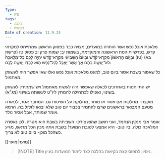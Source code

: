 ```yaml
---
Type:
  - עיון
tags:
  - הלכה
  - בקיאות
Date of creation: 11.9.24
---
```

מלאכת אוכל נפש אשר הותרה במועדים, מצויה כבר בפסוק הראשון שמתייחס למקראי קדש, בפרשיית הסח הראשונה והמוקדמת, בשמות יב:
	שמות פרק יב פסוק טז (פרשת בא)
	(טז) וּבַיּ֤וֹם הָרִאשׁוֹן֙ מִקְרָא־קֹ֔דֶשׁ וּבַיּוֹם֙ הַשְּׁבִיעִ֔י מִקְרָא־קֹ֖דֶשׁ יִהְיֶ֣ה לָכֶ֑ם כָּל־מְלָאכָה֙ לֹא־יֵעָשֶׂ֣ה בָהֶ֔ם אַ֚ךְ אֲשֶׁ֣ר יֵאָכֵ֣ל לְכָל־נֶ֔פֶשׁ ה֥וּא לְבַדּ֖וֹ יֵעָשֶׂ֥ה לָכֶֽם: 

כל שאסור בשבת אסור ביום טוב, למעט מלאכות אוכל נפש ואלו שאי אפשר היה לעשותן מאתמול.

יש התייחסות באחרונים לכאלה שאפשר היה לעשות מאתמול ויש שמתירין לעשותן בשינוי, ואפילו לכתחילה להמתין ליו"ט לעשותה בשינוי (מג"א).

מוקצה- מחלקות אם אסור או מותר, מחלוקת על השיטות גם. המחבר אסר, לכאורה מטעם המבואר בראשונים שרצו להחמיר בכבוד יום טוב שלא יבואו לזלזל בה. הרמא אומר שמותר, אבל אסור נולד.

אומר אבי מנקין הנחמד, ואני חושב שהוא צודק-
השביתה בשבת היא מטרה, לכן נאסרה המלאכה כולה. ביו טוב- היא אמצעי לטובת המועד!
בשבת אתה מכין הכל מראש, מגיע כשהכל מוכן- ביום טוב לא צריך.



[[מועד|מועד]]



> [!NOTE] Title
> ניסיון לתפוס קצת בקיאות בהלכה לצד לימוד המועדות בעיון.
